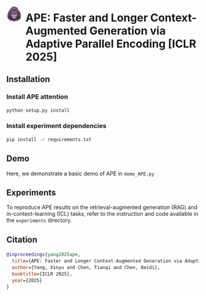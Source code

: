 <h1 style="display: flex; align-items: baseline; margin: 0;">
  <img src="image/logo.png" width="40" height="40" style="margin-right: 10px; vertical-align: middle;">
  APE: Faster and Longer Context-Augmented Generation via Adaptive Parallel Encoding [ICLR 2025]
</h1>




## Installation

### Install APE attention
```bash
python setup.py install
```

### Install experiment dependencies
```bash
pip install -r requirements.txt
```

## Demo

Here, we demonstrate a basic demo of APE in `demo_APE.py`

## Experiments

To reproduce APE results on the retrieval-augmented generation (RAG) and in-context-learning (ICL) tasks, refer to the instruction and code available in the `experiments` directory.


## Citation

```bibtex
@inproceedings{yang2025ape,
  title={APE: Faster and Longer Context-Augmented Generation via Adaptive Parallel Encoding},
  author={Yang, Xinyu and Chen, Tianqi and Chen, Beidi},
  booktitle={ICLR 2025},
  year={2025}
}
```
